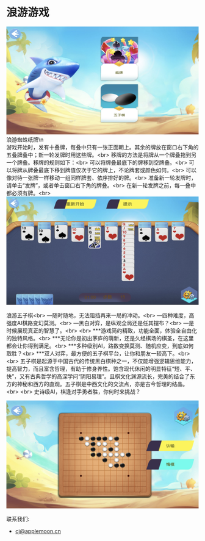 # 浪游游戏

![](1.PNG)
浪游蜘蛛纸牌\n<br>
        游戏开始时，发有十叠牌，每叠中只有一张正面朝上。其余的牌放在窗口右下角的五叠牌叠中；新一轮发牌时用这些牌。\<br>
        移牌的方法是将牌从一个牌叠拖到另一个牌叠。移牌的规则如下：\<br>
        可以将牌叠最底下的牌移到空牌叠。\<br>
        可以将牌从牌叠最底下移到牌值仅次于它的牌上，不论牌套或颜色如何。\<br>
        可以像对待一张牌一样移动一组同样牌套、依序排好的牌。\<br>
        准备新一轮发牌时，请单击“发牌”，或者单击窗口右下角的牌叠。\<br>
        在新一轮发牌之前，每一叠中都必须有牌。\<br>
![](3.PNG)

浪游五子棋\<br>
—随时随地，无法阻挡再来一局的冲动。\<br>
—四种难度，高强度AI棋路变幻莫测。\<br>
—黑白对弈，是纵观全局还是任其摆布？\<br>
—是时候展现真正的智慧了。\<br>
\<br>
***游戏简约精致，功能全面，体验全自由化的独特风格。\<br>
***无论你是初出茅庐的萌新，还是久经棋场的棋圣，在这里都会让你得到满足。\<br>
***多种级别AI，路数变换莫测、随机应变，到底如何取胜？\<br>
***双人对弈，最方便的五子棋平台，让你和朋友一较高下。\<br>
\<br>
五子棋是起源于中国古代的传统黑白棋种之一，不仅能增强逻辑思维能力，提高智力，而且富含哲理，有助于修身养性。饱含现代休闲的明显特征“短、平、快”，又有古典哲学的高深学问“阴阳易理”。且棋文化渊源流长，完美的结合了东方的神秘和西方的直观。五子棋是中西文化的交流点，亦是古今哲理的结晶。\<br>
\<br>
史诗级AI，棋逢对手勇者胜，你何时来挑战？


![](2.PNG)



联系我们:
- cj@applemoon.cn
